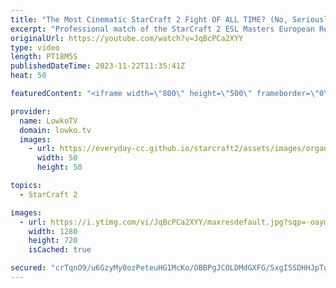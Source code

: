 ```yaml
---
title: "The Most Cinematic StarCraft 2 Fight OF ALL TIME? (No, Seriously!)"
excerpt: "Professional match of the StarCraft 2 ESL Masters European Regionals between MaxPax and ShoWTimE. In this game of Protoss versus Protoss both players decide to open Phoenixes, and rush to a Mothership as quickly as possible. Support my work: https://patreon.com/lowkotv  Lowko merch: https://lowko.shop"
originalUrl: https://youtube.com/watch?v=JqBcPCa2XYY
type: video
length: PT18M5S
publishedDateTime: 2023-11-22T11:35:41Z
heat: 50

featuredContent: "<iframe width=\"800\" height=\"500\" frameborder=\"0\" src=\"https://www.youtube.com/embed/JqBcPCa2XYY\" allow=\"accelerometer; autoplay; encrypted-media; gyroscope; picture-in-picture\" allowfullscreen></iframe>"

provider:
  name: LowkoTV
  domain: lowko.tv
  images:
    - url: https://everyday-cc.github.io/starcraft2/assets/images/organizations/lowko.tv-50x50.jpg
      width: 50
      height: 50

topics:
  - StarCraft 2

images:
  - url: https://i.ytimg.com/vi/JqBcPCa2XYY/maxresdefault.jpg?sqp=-oaymwEmCIAKENAF8quKqQMa8AEB-AH-CYAC0AWKAgwIABABGCcgVChyMA8=&rs=AOn4CLDmaTHLyU9rX8n-F3eevQQ_An1hjQ
    width: 1280
    height: 720
    isCached: true

secured: "crTqnO9/u6GzyMy0ozPeteuHG1McKo/OBBPgJCOLDMdGXFG/SxgI5SDHHJpTgMp7NsEtalWR5lgDqhjULwXtNT+qO2b/jZ+2hQnYPNF6aq6QU00If9d4dEpITyaLvLvZwhC0dcCS3YwB6EerqLx/76Y8nz4x6kyjzX6+4nHDEvZbbSAsgA69PwgbkQQZXQdYRKHHGzQIpsPL+4IxcK//EtnO8dSfhTkTDfnX5MTIm2uSYRITzLn8T+RnISr/jFs4u9f/2NJBD9tm6Wq7/U0FwtNSd0aE+kgDj2KrAVdGLDZhii+3LMH08wY24sCgL+Vk4r56S8yF6iB8DdAOG88zh9vPCh+IKD78UOt9yi7Gt+kMFgzRALACNaHlbbvc++LFq6yvIp+RdZrYUKct51jvBjr24OPme+8dwIXLnaysgk8=;SuFtj05G1/4tYTfiW/pPZA=="
---
```


